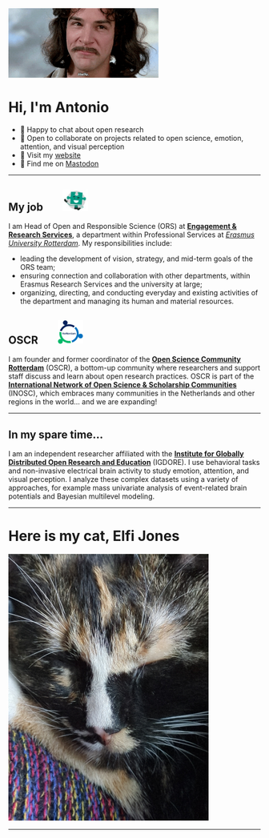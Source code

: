 <img src="./media/Montoya.gif" width="300" />

# Hi, I'm Antonio

- 💬 Happy to chat about open research
- 👯 Open to collaborate on projects related to open science, emotion, attention, and visual perception
- 🔗 Visit my [website](https://antonio-schettino.com)
- 🐘 Find me on [Mastodon](https://fediscience.org/@antonioschettino)

***

## My job &nbsp;&nbsp;&nbsp;&nbsp;&nbsp;&nbsp; <img src="./media/ERS.jpg" width="50" />

I am Head of Open and Responsible Science (ORS) at [**Engagement & Research Services**](https://www.eur.nl/en/research/research-services), a department within Professional Services at [*Erasmus University Rotterdam*](https://www.eur.nl/en). My responsibilities include:
- leading the development of vision, strategy, and mid-term goals of the ORS team;
- ensuring connection and collaboration with other departments, within Erasmus Research Services and the university at large;
- organizing, directing, and conducting everyday and existing activities of the department and managing its human and material resources.

## OSCR &nbsp;&nbsp;&nbsp;&nbsp;&nbsp;&nbsp; <img src="./media/OSCR.jpg" width="50" />

I am founder and former coordinator of the [**Open Science Community Rotterdam**](https://www.openscience-rotterdam.com/home/) (OSCR), a bottom-up community where researchers and support staff discuss and learn about open research practices. OSCR is part of the [**International Network of Open Science & Scholarship Communities**](https://doi.org/10.1093/scipol/scab039) (INOSC), which embraces many communities in the Netherlands and other regions in the world... and we are expanding! 

***

## In my spare time...

I am an independent researcher affiliated with the [**Institute for Globally Distributed Open Research and Education**](https://igdore.org) (IGDORE). I use behavioral tasks and non-invasive electrical brain activity to study emotion, attention, and visual perception. I analyze these complex datasets using a variety of approaches, for example mass univariate analysis of event-related brain potentials and Bayesian multilevel modeling.

***

# Here is my cat, Elfi Jones

<img src="./media/Elfi.jpg" width="400" />

***
